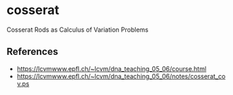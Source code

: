 # cosserat
Cosserat Rods as Calculus of Variation Problems

## References
* https://lcvmwww.epfl.ch/~lcvm/dna_teaching_05_06/course.html
* https://lcvmwww.epfl.ch/~lcvm/dna_teaching_05_06/notes/cosserat_cov.ps
